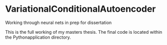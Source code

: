 # VariationalConditionalAutoencoder
Working through neural nets in prep for dissertation

This is the full working of my masters thesis. The final code is located within the Pythonapplication directory.
